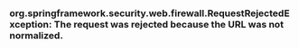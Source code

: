 ### org.springframework.security.web.firewall.RequestRejectedException: The request was rejected because the URL was not normalized.
